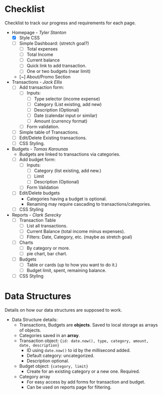 # Checklist
Checklist to track our progress and requirements for each page.
- Homepage - *Tyler Stanton*
	- [x] Style CSS
	- [ ] Simple Dashboard: (stretch goal?)
		- [ ] Total expenses
		- [ ] Total Income
		- [ ] Current balance
		- [ ] Quick link to add transaction.
		- [ ] One or two budgets (near limit)
	- [~] About/Promo Section
- Transactions - *Jack Ellis*
	- [ ] Add transaction form:
		- [ ] Inputs:
			- [ ] Type selector (income expense)
			- [ ] Category (List existing, add new)
			- [ ] Description (Optional)
			- [ ] Date (calendar input or similar)
			- [ ] Amount (currency format)
		- [ ] Form validation.
	- [ ] Simple table of Transactions. 
	- [ ] Edit/Delete Existing transactions.
	- [ ] CSS Styling.
- Budgets - *Tomas Karounas*
	- Budgets are linked to transactions via categories.
	- [ ] Add budget form:
		- [ ] Inputs:
			- [ ] Category (list existing, add new.)
			- [ ] Limit
			- [ ] Description (Optional)
		- [ ] Form Validation
	- [ ] Edit/Delete budgets
		- Categories having a budget is optional.
		- Renaming may require cascading to transactions/categories.
	- [ ] CSS Styling
- Reports - *Clark Serecky*
	- [ ] Transaction Table
		- [ ] List all transactions.
		- [ ] Current Balance (total income minus expenses).
		- [ ] Filters: Date, Category, etc. (maybe as stretch goal)
	- [ ] Charts
		- [ ] By category or more.
		- [ ] pie chart, bar chart. 
	- [ ] Budgets
		- [ ] Table or cards (up to how you want to do it.)
		- [ ] Budget limit, spent, remaining balance.
	- [ ] CSS Styling

# Data Structures
Details on how our data structures are supposed to work.
- Data Structure details:
	- Transactions, Budgets are **objects**. Saved to local storage as arrays of objects.
	- Categories saved in an **array**.
	- Transaction object: `{id: date.now(), type, category, amount, date, description}`
		- ID using `date.now()` to id by the millisecond added.
		- Default category: uncategorized.
		- Description optional.
	- Budget object: `{category, limit}`
		- Create for an existing category or a new one. Required.
	- Category array 
		- For easy access by add forms for transaction and budget.
		- Can be used on reports page for filtering.